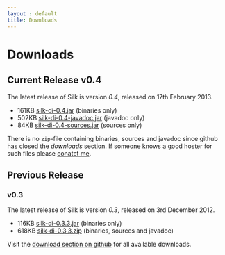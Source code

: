 ```yaml
---
layout : default
title: Downloads
---
```


# Downloads

## <i class="icon-tag"></i> Current Release v0.4

The latest release of Silk is version <i>0.4</i>, released on 17th February 2013.

<ul>
	<li>161KB <a href="http://search.maven.org/remotecontent?filepath=se/jbee/silk-di/0.4/silk-di-0.4.jar">silk-di-0.4.jar</a> (binaries only)</li>
	<li>502KB <a href="http://search.maven.org/remotecontent?filepath=se/jbee/silk-di/0.4/silk-di-0.4-javadoc.jar">silk-di-0.4-javadoc.jar</a> (javadoc only)</li>
	<li>84KB <a href="http://search.maven.org/remotecontent?filepath=se/jbee/silk-di/0.4/silk-di-0.4-sources.jar">silk-di-0.4-sources.jar</a> (sources only)</li>
</ul>

There is no `zip`-file containing binaries, sources and javadoc since github has closed the _downloads_ section. If someone knows a good hoster for such files please <a href="mailto:jan@jbee.se">conatct me</a>.

## <i class="icon-tag"></i> Previous Release

### v0.3
The latest release of Silk is version <i>0.3</i>, released on 3rd December 2012.

<ul>
	<li>116KB <a href="https://github.com/downloads/jbee/silk/silk-di-0.3.3.jar">silk-di-0.3.3.jar</a> (binaries only)</li>
	<li>618KB <a href="https://github.com/downloads/jbee/silk/silk-di-0.3.3.jar">silk-di-0.3.3.zip</a> (binaries, sources and javadoc)</li>
</ul> 

Visit the <a href="https://github.com/jbee/silk/downloads">download section on github</a> for all available downloads.   
  
